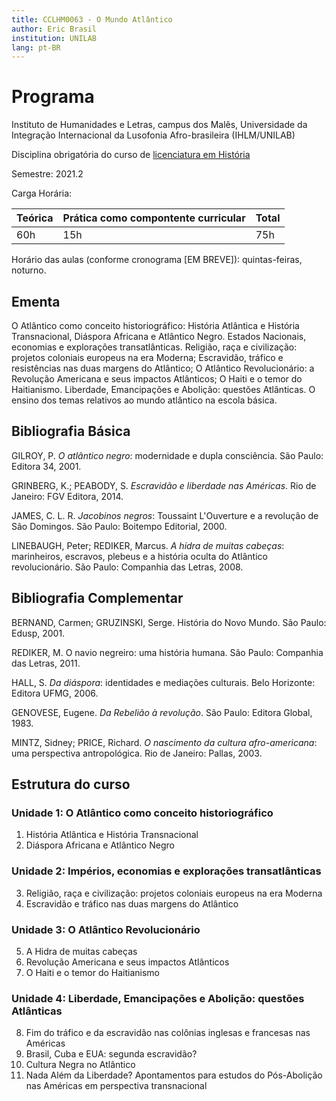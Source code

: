 ```yaml
---
title: CCLHM0063 - O Mundo Atlântico
author: Eric Brasil
institution: UNILAB
lang: pt-BR
---
```

# Programa

Instituto de Humanidades e Letras, campus dos Malês, Universidade da Integração Internacional da Lusofonia Afro-brasileira (IHLM/UNILAB)

Disciplina obrigatória do curso de [licenciatura em História](http://historia.males.unilab.edu.br/)

Semestre: 2021.2

Carga Horária:

| Teórica             | Prática como compontente curricular         | Total |
|:--------------------|:------------------|:---------|
| 60h | 15h | 75h |

Horário das aulas (conforme cronograma [EM BREVE]): quintas-feiras, noturno.

## Ementa

O Atlântico como conceito historiográfico: História Atlântica e História Transnacional, Diáspora Africana e Atlântico Negro. 
Estados Nacionais, economias e explorações transatlânticas. Religião, raça e civilização: projetos coloniais europeus na era Moderna; 
Escravidão, tráfico e resistências nas duas margens do Atlântico; O Atlântico Revolucionário: a Revolução Americana e seus impactos Atlânticos; 
O Haiti e o temor do Haitianismo. Liberdade, Emancipações e Abolição: questões Atlânticas. O ensino dos temas relativos ao mundo atlântico na escola básica.

## Bibliografia Básica

GILROY, P. *O atlântico negro*: modernidade e dupla consciência. São Paulo: Editora 34, 2001.

GRINBERG, K.; PEABODY, S. *Escravidão e liberdade nas Américas*. Rio de Janeiro: FGV Editora, 2014.

JAMES, C. L. R. *Jacobinos negros*: Toussaint L'Ouverture e a revolução de São Domingos. São Paulo: Boitempo Editorial, 2000.

LINEBAUGH, Peter; REDIKER, Marcus. *A hidra de muitas cabeças*: marinheiros, escravos, plebeus e a história oculta do Atlântico 
revolucionário. São Paulo: Companhia das Letras, 2008.

## Bibliografia Complementar

BERNAND, Carmen; GRUZINSKI, Serge. História do Novo Mundo. São Paulo: Edusp, 2001.

REDIKER, M. O navio negreiro: uma história humana. São Paulo: Companhia das Letras, 2011.

HALL, S. *Da diáspora*: identidades e mediações culturais. Belo Horizonte: Editora UFMG, 2006.

GENOVESE, Eugene. *Da Rebelião à revolução*. São Paulo: Editora Global, 1983.

MINTZ, Sidney; PRICE, Richard. *O nascimento da cultura afro-americana*: uma perspectiva antropológica. Rio de Janeiro: Pallas, 2003.

##  Estrutura do curso

### Unidade 1: O Atlântico como conceito historiográfico

1. História Atlântica e História Transnacional
2. Diáspora Africana e Atlântico Negro

### Unidade 2: Impérios, economias e explorações transatlânticas

3. Religião, raça e civilização: projetos coloniais europeus na era Moderna
4. Escravidão e tráfico nas duas margens do Atlântico

### Unidade 3: O Atlântico Revolucionário

5. A Hidra de muitas cabeças
6. Revolução Americana e seus impactos Atlânticos
7. O Haiti e o temor do Haitianismo

### Unidade 4: Liberdade, Emancipações e Abolição: questões Atlânticas

8. Fim do tráfico e da escravidão nas colônias inglesas e francesas nas Américas
9. Brasil, Cuba e EUA: segunda escravidão?
10. Cultura Negra no Atlântico
11. Nada Além da Liberdade? Apontamentos para estudos do Pós-Abolição nas Américas em perspectiva transnacional
